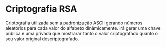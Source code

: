 # Criptografia RSA

 Criptografia utilizada sem a padronização ASCII gerando números aleatórios para cada valor do alfabeto dinâmicamente.
irá gerar uma chave pública e uma privada que mostrarar tanto o valor criptografado quanto o seu valor original descriptografado.

